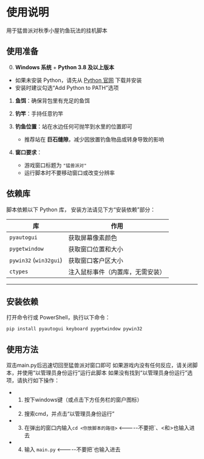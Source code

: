 # 使用说明
用于猛兽派对秋季小屋钓鱼玩法的挂机脚本

## 使用准备

0. **Windows 系统** + **Python 3.8 及以上版本**  
  - 如果未安装 Python，请先从 [Python 官网](https://www.python.org/downloads/) 下载并安装  
  - 安装时建议勾选“Add Python to PATH”选项

1. **鱼饵**：确保背包里有充足的鱼饵  
2. **钓竿**：手持任意钓竿  
3. **钓鱼位置**：站在水边任何可抛竿到水里的位置即可  
   - 推荐站在 **巨石缝隙**，减少因放置钓鱼物品或转身导致的影响  

4. **窗口要求**：  
   - 游戏窗口标题为 `"猛兽派对"`  
   - 运行脚本时不要移动窗口或改变分辨率

## 依赖库

脚本依赖以下 Python 库， 安装方法请见下方“安装依赖”部分：

| 库 | 作用 |
|----|------|
| `pyautogui` | 获取屏幕像素颜色 |
| `pygetwindow` | 获取窗口位置和大小 |
| `pywin32` (`win32gui`) | 获取窗口客户区大小 |
| `ctypes` | 注入鼠标事件（内置库，无需安装） |

---

## 安装依赖

打开命令行或 PowerShell，执行以下命令：

```bash
pip install pyautogui keyboard pygetwindow pywin32
```

## 使用方法

双击main.py后迅速切回至猛兽派对窗口即可
如果游戏内没有任何反应，请关闭脚本，并使用“以管理员身份运行”运行此脚本
如果没有找到“以管理员身份运行”选项，请执行如下操作：
  - 1. 按下windows键（或点击下方任务栏的窗户图标）
  - 2. 搜索cmd，并点击“以管理员身份运行”
  - 3. 在弹出的窗口内输入`cd <你放脚本的路径>` <-----不要把`、<和>也输入进去
  - 4. 输入 `main.py` <-----不要把`也输入进去
